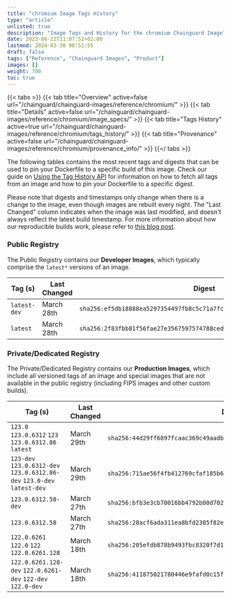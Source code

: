 ```yaml
---
title: "chromium Image Tags History"
type: "article"
unlisted: true
description: "Image Tags and History for the chromium Chainguard Image"
date: 2023-06-22T11:07:52+02:00
lastmod: 2024-03-30 00:51:55
draft: false
tags: ["Reference", "Chainguard Images", "Product"]
images: []
weight: 700
toc: true
---
```


{{< tabs >}}
{{< tab title="Overview" active=false url="/chainguard/chainguard-images/reference/chromium/" >}}
{{< tab title="Details" active=false url="/chainguard/chainguard-images/reference/chromium/image_specs/" >}}
{{< tab title="Tags History" active=true url="/chainguard/chainguard-images/reference/chromium/tags_history/" >}}
{{< tab title="Provenance" active=false url="/chainguard/chainguard-images/reference/chromium/provenance_info/" >}}
{{</ tabs >}}

The following tables contains the most recent tags and digests that can be used to pin your Dockerfile to a specific build of this image. Check our guide on [Using the Tag History API](/chainguard/chainguard-images/using-the-tag-history-api/) for information on how to fetch all tags from an image and how to pin your Dockerfile to a specific digest.

Please note that digests and timestamps only change when there is a change to the image, even though images are rebuilt every night. The "Last Changed" column indicates when the image was last modified, and doesn't always reflect the latest build timestamp. For more information about how our reproducible builds work, please refer to [this blog post](https://www.chainguard.dev/unchained/reproducing-chainguards-reproducible-image-builds).

### Public Registry
The Public Registry contains our **Developer Images**, which typically comprise the `latest*` versions of an image.

| Tag (s)       | Last Changed | Digest                                                                    |
|---------------|--------------|---------------------------------------------------------------------------|
|  `latest-dev` | March 28th   | `sha256:ef5db18888ea5297354497fb8c5c71a7fc5261a01f430dc96945cd9deb242ea7` |
|  `latest`     | March 28th   | `sha256:2f83fbb81f56fae27e3567597574788ceda7842cc95680df94b782b4099ed050` |


### Private/Dedicated Registry
The Private/Dedicated Registry contains our **Production Images**, which include all versioned tags of an image and special images that are not available in the public registry (including FIPS images and other custom builds).

| Tag (s)                                                                  | Last Changed | Digest                                                                    |
|--------------------------------------------------------------------------|--------------|---------------------------------------------------------------------------|
|  `123.0` `123.0.6312` `123` `123.0.6312.86` `latest`                     | March 29th   | `sha256:44d29ff6897fcaac369c49aadbfb86ab1aed4dae84027ddd8f9964402b0248f6` |
|  `123-dev` `123.0.6312-dev` `123.0.6312.86-dev` `123.0-dev` `latest-dev` | March 29th   | `sha256:715ae56f4fb412769cfaf185b6409ee0bff564b92e8626dcd0803491569c12f9` |
|  `123.0.6312.58-dev`                                                     | March 27th   | `sha256:bfb3e3cb70016bb4792b00d7021925de744ea1387959298964b79f06d3eccb61` |
|  `123.0.6312.58`                                                         | March 27th   | `sha256:28acf6ada311ea8bfd2385f82e00f52937575516ead9ab72100a8b57e1ce9551` |
|  `122.0.6261` `122.0` `122` `122.0.6261.128`                             | March 18th   | `sha256:205efdb878b9493fbc8320f7d1a882cb93c7513159488189b747d6175f238e9b` |
|  `122.0.6261.128-dev` `122.0.6261-dev` `122-dev` `122.0-dev`             | March 18th   | `sha256:411875021780446e9fafd0c15f4f900ab1f4255d05faad659336df47f3617bbf` |

